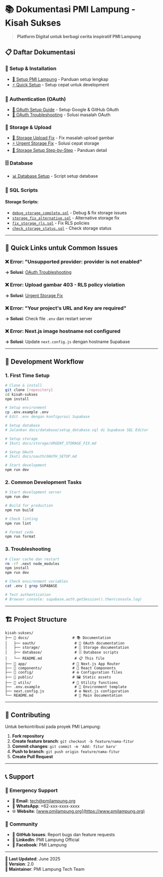 # 📚 Dokumentasi PMI Lampung - Kisah Sukses

> **Platform Digital untuk berbagi cerita inspiratif PMI Lampung**

## 📋 Daftar Dokumentasi

### 🚀 **Setup & Installation**
- [📖 Setup PMI Lampung](./SETUP_PMI_LAMPUNG.md) - Panduan setup lengkap
- [⚡ Quick Setup](./QUICK_SETUP.md) - Setup cepat untuk development

### 🔐 **Authentication (OAuth)**
- [🔑 OAuth Setup Guide](./oauth/OAUTH_SETUP.md) - Setup Google & GitHub OAuth
- [🚨 OAuth Troubleshooting](./oauth/OAUTH_TROUBLESHOOTING.md) - Solusi masalah OAuth

### 💾 **Storage & Upload**
- [📁 Storage Upload Fix](./storage/STORAGE_UPLOAD_FIX.md) - Fix masalah upload gambar
- [⚡ Urgent Storage Fix](./storage/URGENT_STORAGE_FIX.md) - Solusi cepat storage
- [📝 Storage Setup Step-by-Step](./storage/STORAGE_SETUP_STEP_BY_STEP.md) - Panduan detail

### 🗄️ **Database**
- [📊 Database Setup](./database/setup_database.sql) - Script setup database

### 🔧 **SQL Scripts**

#### Storage Scripts:
- [`debug_storage_complete.sql`](./storage/debug_storage_complete.sql) - Debug & fix storage issues
- [`storage_fix_alternative.sql`](./storage/storage_fix_alternative.sql) - Alternative storage fix
- [`fix_storage_rls.sql`](./storage/fix_storage_rls.sql) - Fix RLS policies
- [`check_storage_status.sql`](./storage/check_storage_status.sql) - Check storage status

---

## 🎯 **Quick Links untuk Common Issues**

### ❌ Error: "Unsupported provider: provider is not enabled"
**→ Solusi**: [OAuth Troubleshooting](./oauth/OAUTH_TROUBLESHOOTING.md)

### ❌ Error: Upload gambar 403 - RLS policy violation
**→ Solusi**: [Urgent Storage Fix](./storage/URGENT_STORAGE_FIX.md)

### ❌ Error: "Your project's URL and Key are required"
**→ Solusi**: Check file `.env` dan restart server

### ❌ Error: Next.js image hostname not configured
**→ Solusi**: Update `next.config.js` dengan hostname Supabase

---

## 📱 **Development Workflow**

### 1. **First Time Setup**
```bash
# Clone & install
git clone [repository]
cd kisah-sukses
npm install

# Setup environment
cp .env.example .env
# Edit .env dengan konfigurasi Supabase

# Setup database
# Jalankan docs/database/setup_database.sql di Supabase SQL Editor

# Setup storage
# Ikuti docs/storage/URGENT_STORAGE_FIX.md

# Setup OAuth
# Ikuti docs/oauth/OAUTH_SETUP.md

# Start development
npm run dev
```

### 2. **Common Development Tasks**
```bash
# Start development server
npm run dev

# Build for production
npm run build

# Check linting
npm run lint

# Format code
npm run format
```

### 3. **Troubleshooting**
```bash
# Clear cache dan restart
rm -rf .next node_modules
npm install
npm run dev

# Check environment variables
cat .env | grep SUPABASE

# Test authentication
# Browser console: supabase.auth.getSession().then(console.log)
```

---

## 🏗️ **Project Structure**

```
kisah-sukses/
├── 📁 docs/                    # 📚 Documentation
│   ├── oauth/                  # 🔐 OAuth documentation
│   ├── storage/                # 💾 Storage documentation
│   ├── database/               # 🗄️ Database scripts
│   └── README.md               # 📋 This file
├── 📁 app/                     # 🚀 Next.js App Router
├── 📁 components/              # 🧩 React Components
├── 📁 config/                  # ⚙️ Configuration files
├── 📁 public/                  # 🖼️ Static assets
├── 📁 utils/                   # 🔧 Utility functions
├── .env.example                # 🔐 Environment template
├── next.config.js              # ⚙️ Next.js configuration
└── README.md                   # 📖 Main documentation
```

---

## 🤝 **Contributing**

Untuk berkontribusi pada proyek PMI Lampung:

1. **Fork repository**
2. **Create feature branch**: `git checkout -b feature/nama-fitur`
3. **Commit changes**: `git commit -m 'Add: fitur baru'`
4. **Push to branch**: `git push origin feature/nama-fitur`
5. **Create Pull Request**

---

## 📞 **Support**

### 🚨 **Emergency Support**
- 📧 **Email**: tech@pmilampung.org
- 📱 **WhatsApp**: +62-xxx-xxxx-xxxx
- 🌐 **Website**: [www.pmilampung.org](https://www.pmilampung.org)

### 💬 **Community**
- 🐙 **GitHub Issues**: Report bugs dan feature requests
- 💼 **LinkedIn**: PMI Lampung Official
- 📘 **Facebook**: PMI Lampung

---

**📝 Last Updated**: June 2025  
**🔄 Version**: 2.0  
**👥 Maintainer**: PMI Lampung Tech Team

